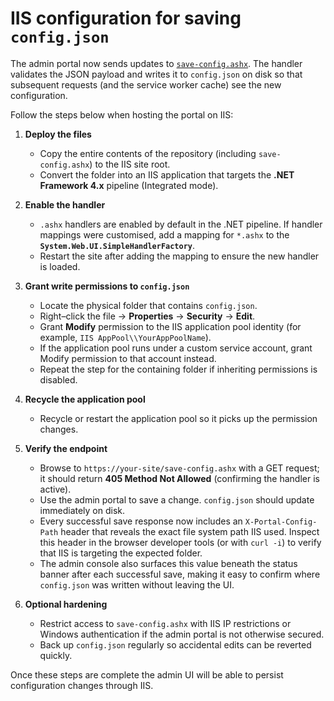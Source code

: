 # IIS configuration for saving `config.json`

The admin portal now sends updates to [`save-config.ashx`](./save-config.ashx). The handler validates the JSON payload and writes it to `config.json` on disk so that subsequent requests (and the service worker cache) see the new configuration.

Follow the steps below when hosting the portal on IIS:

1. **Deploy the files**
   - Copy the entire contents of the repository (including `save-config.ashx`) to the IIS site root.
   - Convert the folder into an IIS application that targets the **.NET Framework 4.x** pipeline (Integrated mode).

2. **Enable the handler**
   - `.ashx` handlers are enabled by default in the .NET pipeline. If handler mappings were customised, add a mapping for `*.ashx` to the **`System.Web.UI.SimpleHandlerFactory`**.
   - Restart the site after adding the mapping to ensure the new handler is loaded.

3. **Grant write permissions to `config.json`**
   - Locate the physical folder that contains `config.json`.
   - Right–click the file → **Properties** → **Security** → **Edit**.
   - Grant **Modify** permission to the IIS application pool identity (for example, `IIS AppPool\\YourAppPoolName`).
   - If the application pool runs under a custom service account, grant Modify permission to that account instead.
   - Repeat the step for the containing folder if inheriting permissions is disabled.

4. **Recycle the application pool**
   - Recycle or restart the application pool so it picks up the permission changes.

5. **Verify the endpoint**
   - Browse to `https://your-site/save-config.ashx` with a GET request; it should return **405 Method Not Allowed** (confirming the handler is active).
   - Use the admin portal to save a change. `config.json` should update immediately on disk.
   - Every successful save response now includes an `X-Portal-Config-Path` header that reveals the exact file system path IIS used. Inspect this header in the browser developer tools (or with `curl -i`) to verify that IIS is targeting the expected folder.
   - The admin console also surfaces this value beneath the status banner after each successful save, making it easy to confirm where `config.json` was written without leaving the UI.

6. **Optional hardening**
   - Restrict access to `save-config.ashx` with IIS IP restrictions or Windows authentication if the admin portal is not otherwise secured.
   - Back up `config.json` regularly so accidental edits can be reverted quickly.

Once these steps are complete the admin UI will be able to persist configuration changes through IIS.
